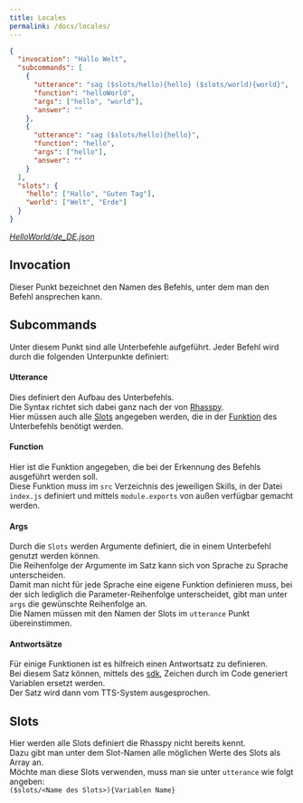 ```yaml
---
title: Locales
permalink: /docs/locales/
---
```


````json
{
  "invocation": "Hallo Welt",
  "subcommands": [
    {
      "utterance": "sag ($slots/hello){hello} ($slots/world){world}",
      "function": "helloWorld",
      "args": ["hello", "world"],
      "answer": ""
    },
    {
      "utterance": "sag ($slots/hello){hello}",
      "function": "hello",
      "args": ["hello"],
      "answer": ""
    }
  ],
  "slots": {
    "hello": ["Hallo", "Guten Tag"],
    "world": ["Welt", "Erde"]
  }
}
````
*[HelloWorld/de_DE.json](https://github.com/fwehn/pp-voiceassistant/blob/main/src/server/public/HelloWorld/latest/locales/de_DE.json)*

## Invocation
Dieser Punkt bezeichnet den Namen des Befehls, unter dem man den Befehl ansprechen kann.


## Subcommands
Unter diesem Punkt sind alle Unterbefehle aufgeführt.
Jeder Befehl wird durch die folgenden Unterpunkte definiert:

#### Utterance
Dies definiert den Aufbau des Unterbefehls.  
Die Syntax richtet sich dabei ganz nach der von [Rhasspy](https://rhasspy.readthedocs.io/en/latest/training/).  
Hier müssen auch alle [Slots](#slots) angegeben werden, die in der [Funktion](#function) des Unterbefehls benötigt werden.  

#### Function
Hier ist die Funktion angegeben, die bei der Erkennung des Befehls ausgeführt werden soll.  
Diese Funktion muss im ``src`` Verzeichnis des jeweiligen Skills, in der Datei ``index.js`` definiert und mittels ``module.exports`` von außen verfügbar gemacht werden.  

#### Args
Durch die ``Slots`` werden Argumente definiert, die in einem Unterbefehl genutzt werden können.  
Die Reihenfolge der Argumente im Satz kann sich von Sprache zu Sprache unterscheiden.  
Damit man nicht für jede Sprache eine eigene Funktion definieren muss, bei der sich lediglich die Parameter-Reihenfolge unterscheidet, gibt man unter ``args`` die gewünschte Reihenfolge an.  
Die Namen müssen mit den Namen der Slots im ``utterance`` Punkt übereinstimmen.  

#### Antwortsätze
Für einige Funktionen ist es hilfreich einen Antwortsatz zu definieren.  
Bei diesem Satz können, mittels des [sdk](./sdk.md#antwort-generieren), Zeichen durch im Code generiert Variablen ersetzt werden.  
Der Satz wird dann vom TTS-System ausgesprochen.

## Slots
Hier werden alle Slots definiert die Rhasspy nicht bereits kennt.  
Dazu gibt man unter dem Slot-Namen alle möglichen Werte des Slots als Array an.  
Möchte man diese Slots verwenden, muss man sie unter ``utterance`` wie folgt angeben:  
``($slots/<Name des Slots>){Variablen Name}``



